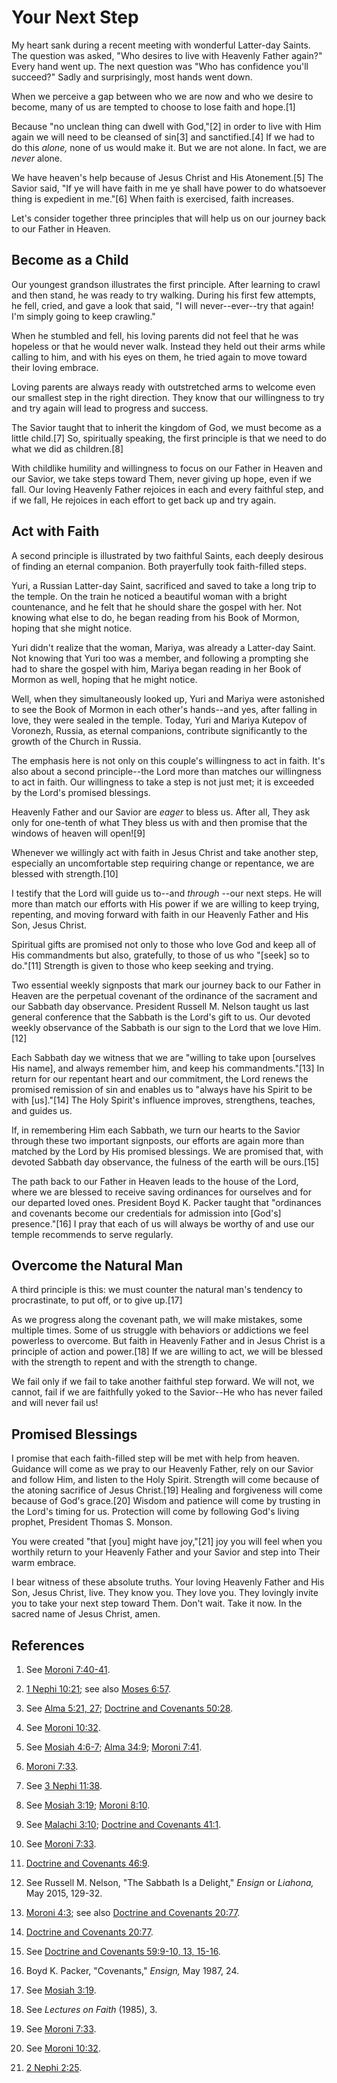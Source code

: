 # Your Next Step

My heart sank during a recent meeting with wonderful Latter-day Saints. The
question was asked, "Who desires to live with Heavenly Father again?" Every
hand went up. The next question was "Who has confidence you'll succeed?" Sadly
and surprisingly, most hands went down.

When we perceive a gap between who we are now and who we desire to become,
many of us are tempted to choose to lose faith and hope.[1]

Because "no unclean thing can dwell with God,"[2] in order to live with Him
again we will need to be cleansed of sin[3] and sanctified.[4] If we had to do
this _alone,_ none of us would make it. But we are not alone. In fact, we are
_never_ alone.

We have heaven's help because of Jesus Christ and His Atonement.[5] The Savior
said, "If ye will have faith in me ye shall have power to do whatsoever thing
is expedient in me."[6] When faith is exercised, faith increases.

Let's consider together three principles that will help us on our journey back
to our Father in Heaven.

## Become as a Child

Our youngest grandson illustrates the first principle. After learning to crawl
and then stand, he was ready to try walking. During his first few attempts, he
fell, cried, and gave a look that said, "I will never--ever--try that again!
I'm simply going to keep crawling."

When he stumbled and fell, his loving parents did not feel that he was
hopeless or that he would never walk. Instead they held out their arms while
calling to him, and with his eyes on them, he tried again to move toward their
loving embrace.

Loving parents are always ready with outstretched arms to welcome even our
smallest step in the right direction. They know that our willingness to try
and try again will lead to progress and success.

The Savior taught that to inherit the kingdom of God, we must become as a
little child.[7] So, spiritually speaking, the first principle is that we need
to do what we did as children.[8]

With childlike humility and willingness to focus on our Father in Heaven and
our Savior, we take steps toward Them, never giving up hope, even if we fall.
Our loving Heavenly Father rejoices in each and every faithful step, and if we
fall, He rejoices in each effort to get back up and try again.

## Act with Faith

A second principle is illustrated by two faithful Saints, each deeply desirous
of finding an eternal companion. Both prayerfully took faith-filled steps.

Yuri, a Russian Latter-day Saint, sacrificed and saved to take a long trip to
the temple. On the train he noticed a beautiful woman with a bright
countenance, and he felt that he should share the gospel with her. Not knowing
what else to do, he began reading from his Book of Mormon, hoping that she
might notice.

Yuri didn't realize that the woman, Mariya, was already a Latter-day Saint.
Not knowing that Yuri too was a member, and following a prompting she had to
share the gospel with him, Mariya began reading in her Book of Mormon as well,
hoping that he might notice.

Well, when they simultaneously looked up, Yuri and Mariya were astonished to
see the Book of Mormon in each other's hands--and yes, after falling in love,
they were sealed in the temple. Today, Yuri and Mariya Kutepov of Voronezh,
Russia, as eternal companions, contribute significantly to the growth of the
Church in Russia.

The emphasis here is not only on this couple's willingness to act in faith.
It's also about a second principle--the Lord more than matches our willingness
to act in faith. Our willingness to take a step is not just met; it is
exceeded by the Lord's promised blessings.

Heavenly Father and our Savior are _eager_ to bless us. After all, They ask
only for one-tenth of what They bless us with and then promise that the
windows of heaven will open![9]

Whenever we willingly act with faith in Jesus Christ and take another step,
especially an uncomfortable step requiring change or repentance, we are
blessed with strength.[10]

I testify that the Lord will guide us to--and _through_ --our next steps. He
will more than match our efforts with His power if we are willing to keep
trying, repenting, and moving forward with faith in our Heavenly Father and
His Son, Jesus Christ.

Spiritual gifts are promised not only to those who love God and keep all of
His commandments but also, gratefully, to those of us who "[seek] so to
do."[11] Strength is given to those who keep seeking and trying.

Two essential weekly signposts that mark our journey back to our Father in
Heaven are the perpetual covenant of the ordinance of the sacrament and our
Sabbath day observance. President Russell M. Nelson taught us last general
conference that the Sabbath is the Lord's gift to us. Our devoted weekly
observance of the Sabbath is our sign to the Lord that we love Him.[12]

Each Sabbath day we witness that we are "willing to take upon [ourselves His
name], and always remember him, and keep his commandments."[13] In return for
our repentant heart and our commitment, the Lord renews the promised remission
of sin and enables us to "always have his Spirit to be with [us]."[14] The
Holy Spirit's influence improves, strengthens, teaches, and guides us.

If, in remembering Him each Sabbath, we turn our hearts to the Savior through
these two important signposts, our efforts are again more than matched by the
Lord by His promised blessings. We are promised that, with devoted Sabbath day
observance, the fulness of the earth will be ours.[15]

The path back to our Father in Heaven leads to the house of the Lord, where we
are blessed to receive saving ordinances for ourselves and for our departed
loved ones. President Boyd K. Packer taught that "ordinances and covenants
become our credentials for admission into [God's] presence."[16] I pray that
each of us will always be worthy of and use our temple recommends to serve
regularly.

## Overcome the Natural Man

A third principle is this: we must counter the natural man's tendency to
procrastinate, to put off, or to give up.[17]

As we progress along the covenant path, we will make mistakes, some multiple
times. Some of us struggle with behaviors or addictions we feel powerless to
overcome. But faith in Heavenly Father and in Jesus Christ is a principle of
action and power.[18] If we are willing to act, we will be blessed with the
strength to repent and with the strength to change.

We fail only if we fail to take another faithful step forward. We will not, we
cannot, fail if we are faithfully yoked to the Savior--He who has never failed
and will never fail us!

## Promised Blessings

I promise that each faith-filled step will be met with help from heaven.
Guidance will come as we pray to our Heavenly Father, rely on our Savior and
follow Him, and listen to the Holy Spirit. Strength will come because of the
atoning sacrifice of Jesus Christ.[19] Healing and forgiveness will come
because of God's grace.[20] Wisdom and patience will come by trusting in the
Lord's timing for us. Protection will come by following God's living prophet,
President Thomas S. Monson.

You were created "that [you] might have joy,"[21] joy you will feel when you
worthily return to your Heavenly Father and your Savior and step into Their
warm embrace.

I bear witness of these absolute truths. Your loving Heavenly Father and His
Son, Jesus Christ, live. They know you. They love you. They lovingly invite
you to take your next step toward Them. Don't wait. Take it now. In the sacred
name of Jesus Christ, amen.

## References

  1. See [Moroni 7:40-41](https://www.lds.org/scriptures/bofm/moro/7.40-41?lang=eng#39).

  2. [1 Nephi 10:21](https://www.lds.org/scriptures/bofm/1-ne/10.21?lang=eng#20); see also [Moses 6:57](https://www.lds.org/scriptures/pgp/moses/6.57?lang=eng#56).

  3. See [Alma 5:21, 27](https://www.lds.org/scriptures/bofm/alma/5.21,27?lang=eng#20); [Doctrine and Covenants 50:28](https://www.lds.org/scriptures/dc-testament/dc/50.28?lang=eng#27).

  4. See [Moroni 10:32](https://www.lds.org/scriptures/bofm/moro/10.32?lang=eng#31).

  5. See [Mosiah 4:6-7](https://www.lds.org/scriptures/bofm/mosiah/4.6-7?lang=eng#5); [Alma 34:9](https://www.lds.org/scriptures/bofm/alma/34.9?lang=eng#8); [Moroni 7:41](https://www.lds.org/scriptures/bofm/moro/7.41?lang=eng#40).

  6. [Moroni 7:33](https://www.lds.org/scriptures/bofm/moro/7.33?lang=eng#32).

  7. See [3 Nephi 11:38](https://www.lds.org/scriptures/bofm/3-ne/11.38?lang=eng#37).

  8. See [Mosiah 3:19](https://www.lds.org/scriptures/bofm/mosiah/3.19?lang=eng#18); [Moroni 8:10](https://www.lds.org/scriptures/bofm/moro/8.10?lang=eng#9).

  9. See [Malachi 3:10](https://www.lds.org/scriptures/ot/mal/3.10?lang=eng#9); [Doctrine and Covenants 41:1](https://www.lds.org/scriptures/dc-testament/dc/41.1?lang=eng#0).

  10. See [Moroni 7:33](https://www.lds.org/scriptures/bofm/moro/7.33?lang=eng#32).

  11. [Doctrine and Covenants 46:9](https://www.lds.org/scriptures/dc-testament/dc/46.9?lang=eng#8).

  12. See Russell M. Nelson, "The Sabbath Is a Delight," _Ensign_ or _Liahona,_ May 2015, 129-32.

  13. [Moroni 4:3](https://www.lds.org/scriptures/bofm/moro/4.3?lang=eng#2); see also [Doctrine and Covenants 20:77](https://www.lds.org/scriptures/dc-testament/dc/20.77?lang=eng#76).

  14. [Doctrine and Covenants 20:77](https://www.lds.org/scriptures/dc-testament/dc/20.77?lang=eng#76).

  15. See [Doctrine and Covenants 59:9-10, 13, 15-16](https://www.lds.org/scriptures/dc-testament/dc/59.9-10,13,15-16?lang=eng#8).

  16. Boyd K. Packer, "Covenants," _Ensign,_ May 1987, 24.

  17. See [Mosiah 3:19](https://www.lds.org/scriptures/bofm/mosiah/3.19?lang=eng#18).

  18. See _Lectures on Faith_ (1985), 3.

  19. See [Moroni 7:33](https://www.lds.org/scriptures/bofm/moro/7.33?lang=eng#32).

  20. See [Moroni 10:32](https://www.lds.org/scriptures/bofm/moro/10.32?lang=eng#31).

  21. [2 Nephi 2:25](https://www.lds.org/scriptures/bofm/2-ne/2.25?lang=eng#24).

